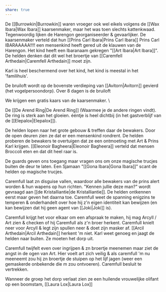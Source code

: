 ```yaml
---
share: true
---
```

De [[Burrowkin|Burrowkin]] waren vroeger ook wel eikels volgens de [[Wax Ibara|Wax Ibara]] kaarsenmaker, maar het was toen slechts kattenkwaad. Tegenwoordig lijken de Harengon georganiseerder & gevaarlijker. De kaarsenmaker verteld dat hun [[Prins Carl Ibara|Prins Carl Ibara]] Prins Carl IBARAAAAA!!!! een mensenkind heeft gered uit de klauwen van de Harengon. Het kind heeft een Ibaranaam gekregen "[[Art Ibara|Art Ibara]]". De helden denken dat dit wel het broertje van [[Caremfell Arthedain|Caremfell Arthedain]] moet zijn.  
  
Karl is heel beschermend over het kind, het kind is meestal in het 'familihuis'.  
  
De bruiloft wordt op de bovenste verdieping van [[Avitorn|Avitorn]] gevierd (het vogelpersoondorp). Over 8 dagen is de bruiloft  
  
We krijgen een gratis kaars van de kaarsenmaker. \  
  
De [[De Arend Ring|De Arend Ring]] (Waarmee je de andere ringen vindt). De ring is sterk aan het gloeien. ééntje is heel dichtbij (in het gastverblijf van de [[Elepalox|Elepalox]]).  
  
De helden lopen naar het grote gebouw & treffen daar de bewakers. Door de open deuren zien ze dat er een mensenkind rondrent. De helden proberen de bewakers te overtuigen dat ze een ontmoeting met Art & Prins Karl krijgen. [[Eleonoir Bagheera|Eleonoir Bagheera]] verteld dat mensen Broccoli eten en dat dit heel raar is.  
  
De guards geven ons toegang maar vragen ons om onze magische trucjes buiten de deur te laten. Een Sjamaan "[[Gona Ibara|Gona Ibara]]" scant de helden op magische trucjes.  
  
Caremfull laat zn disguise vallen, waardoor alle bewakers van de prins alert worden & hun wapens op hun richten. "Kennen jullie deze man?" wordt gevraagd aan [[de Kristalliantie|de Kristalliantie]]. De helden ontkennen eerst maar geven het daarna toe. Caremfull weet de spanning enigzins te temperen & onderhandelt over hoe hij z'n eigen identiteit kan bewijzen (en kan bewijzen dat hij geen agent van [[Joki|Joki]] is).  
  
Caremfull krijgt het voor elkaar om een afspraak te maken, hij mag Arcyll / Art zien & checken of hij Caremfull als z'n broer herkent. Caremfull knielt neer voor Arcyll & legt zijn spullen neer & doet zijn masker af. [[Arcil Arthedain|Arcil Arthedain]] herkent 'm niet. Karl weet genoeg en jaagt de helden naar buiten. Ze moeten het dorp uit.  
  
Caremfull twijfelt even over ingrijpen & zn broertje meenemen maar ziet de angst in de ogen van Art. Hier voelt art zich veilig & als caremfull 'm nu meeneemt zou hij zn broertje de stuipen op het lijf jagen (weer een gemaskerde onbekende die m zou ontvoeren). Caremfull besluit te vertrekken.  
  
Wanneer de groep het dorp verlaat zien ze een huilende vrouwelijke olifant op een boomstam, [[Laura Lox|Laura Lox]]
